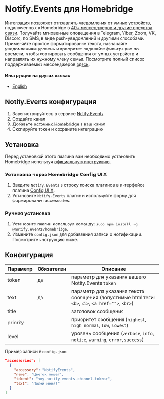 # Notify.Events для Homebridge

Интеграция позволяет отправлять уведомления от умных устройств, подключенных к Homebridge в [40+ мессенджеров и другие средства связи](https://notify.events/#sRecipients).
Получайте мгновенные оповещения в Telegram, Viber, Zoom, VK, Discord, по SMS, в виде push-уведомлений и другими способами. Применяйте простое форматирование текста, назначайте уведомлениям уровень и приоритет, задавайте фильтрацию по времени, чтобы сортировать сообщения от умных устройств и направлять их нужному члену семьи.
Посмотрите полный список поддерживаемых мессенджеров [здесь](https://notify.events/features).

#### Инструкция на других языках

- [English](../../README.md)

## Notify.Events конфигурация

1. Зарегистрируйтесь в сервисе [Notify.Events](https://notify.events/user/sign-in)
2. Создайте канал
3. Добавьте [источник Homebridge](https://notify.events/source/homebridge) в ваш канал
4. Скопируйте токен и сохраните интеграцию

## Установка

Перед установкой этого плагина вам необходимо установить Homebridge используя [официальную инструкцию](https://github.com/homebridge/homebridge/wiki).

### Установка через Homebridge Config UI X

1. Введите `Notify.Events` в строку поиска плагинов в интерфейсе плагина [Config UI X](https://www.npmjs.com/package/homebridge-config-ui-x).
2. Установите `Notify.Events` плагин и используйте форму для формирования accessories.

### Ручная установка

1. Установите плагин используя команду: `sudo npm install -g @notify.events/homebridge`.
2. Измените `config.json` для добавления записи о нотификации. Посмотрите инструкцию ниже.

## Конфигурация

| Параметр | Обязателен | Описание                                 |
|----------|------------|---------------------------------------------|
| token    | да         | параметр для указания вашего Notify.Events `token` |
| text     | да         | параметр для указания текста сообщения (допустимые html теги: `<b>`, `<i>`, `<a href="">`, `<br>`) |
| title    |            | заголовок сообщения                               |
| priority |            | приоритет сообщения (`highest`, `high`, `normal`, `low`, `lowest`) |
| level    |            | уровень сообщения (`verbose`, `info`, `notice`, `warning`, `error`, `success`) |

Пример записи в `config.json`:

```json
"accessories": [
  {
    "accessory": "NotifyEvents",
    "name": "Цветок пишет",
    "tokent": "<my-notify-events-channel-token>",
    "text": "Полей меня!"
  }
]
```
